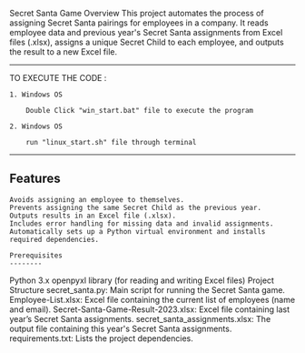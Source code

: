 Secret Santa Game
Overview
This project automates the process of assigning Secret Santa pairings for employees in a company. It reads employee data and previous year's Secret Santa assignments from Excel files (.xlsx), assigns a unique Secret Child to each employee, and outputs the result to a new Excel file.


******************************************************************

TO EXECUTE THE CODE :

    1. Windows OS

        Double Click "win_start.bat" file to execute the program

    2. Windows OS

        run "linux_start.sh" file through terminal

*******************************************************************

Features
--------

    Avoids assigning an employee to themselves.
    Prevents assigning the same Secret Child as the previous year.
    Outputs results in an Excel file (.xlsx).
    Includes error handling for missing data and invalid assignments.
    Automatically sets up a Python virtual environment and installs required dependencies.

    Prerequisites
    --------
Python 3.x
openpyxl library (for reading and writing Excel files)
Project Structure
secret_santa.py: Main script for running the Secret Santa game.
Employee-List.xlsx: Excel file containing the current list of employees (name and email).
Secret-Santa-Game-Result-2023.xlsx: Excel file containing last year’s Secret Santa assignments.
secret_santa_assignments.xlsx: The output file containing this year's Secret Santa assignments.
requirements.txt: Lists the project dependencies.
